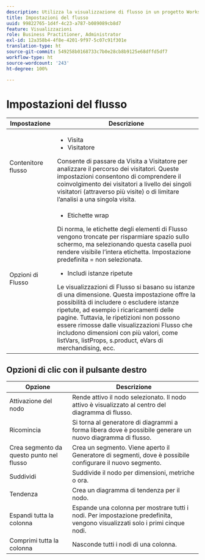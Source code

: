 ```yaml
---
description: Utilizza la visualizzazione di flusso in un progetto Workspace.
title: Impostazioni del flusso
uuid: 99822765-1d4f-4c23-a787-b089089cb8d7
feature: Visualizzazioni
role: Business Practitioner, Administrator
exl-id: 12a358b4-4f8e-4201-9f97-5c07c91f301e
translation-type: ht
source-git-commit: 549258b0168733c7b0e28cb8b9125e68dffd5df7
workflow-type: ht
source-wordcount: '243'
ht-degree: 100%

---
```


# Impostazioni del flusso

| Impostazione | Descrizione |
|--- |--- |
| Contenitore flusso | <ul><li>Visita</li><li>Visitatore</li></ul> Consente di passare da Visita a Visitatore per analizzare il percorso dei visitatori. Queste impostazioni consentono di comprendere il coinvolgimento dei visitatori a livello dei singoli visitatori (attraverso più visite) o di limitare l’analisi a una singola visita. |
| Opzioni di Flusso | <ul><li>Etichette wrap</li></ul> Di norma, le etichette degli elementi di Flusso vengono troncate per risparmiare spazio sullo schermo, ma selezionando questa casella puoi rendere visibile l’intera etichetta.  Impostazione predefinita = non selezionata.<ul><li>Includi istanze ripetute</li></ul> Le visualizzazioni di Flusso si basano su istanze di una dimensione. Questa impostazione offre la possibilità di includere o escludere istanze ripetute, ad esempio i ricaricamenti delle pagine. Tuttavia, le ripetizioni non possono essere rimosse dalle visualizzazioni Flusso che includono dimensioni con più valori, come listVars, listProps, s.product, eVars di merchandising, ecc. |

## Opzioni di clic con il pulsante destro

| Opzione | Descrizione |
|--- |--- |
| Attivazione del nodo | Rende attivo il nodo selezionato. Il nodo attivo è visualizzato al centro del diagramma di flusso. |
| Ricomincia | Si torna al generatore di diagrammi a forma libera dove è possibile generare un nuovo diagramma di flusso. |
| Crea segmento da questo punto nel flusso | Crea un segmento. Viene aperto il Generatore di segmenti, dove è possibile configurare il nuovo segmento. |
| Suddividi | Suddivide il nodo per dimensioni, metriche o ora. |
| Tendenza | Crea un diagramma di tendenza per il nodo. |
| Espandi tutta la colonna | Espande una colonna per mostrare tutti i nodi. Per impostazione predefinita, vengono visualizzati solo i primi cinque nodi. |
| Comprimi tutta la colonna | Nasconde tutti i nodi di una colonna. |
